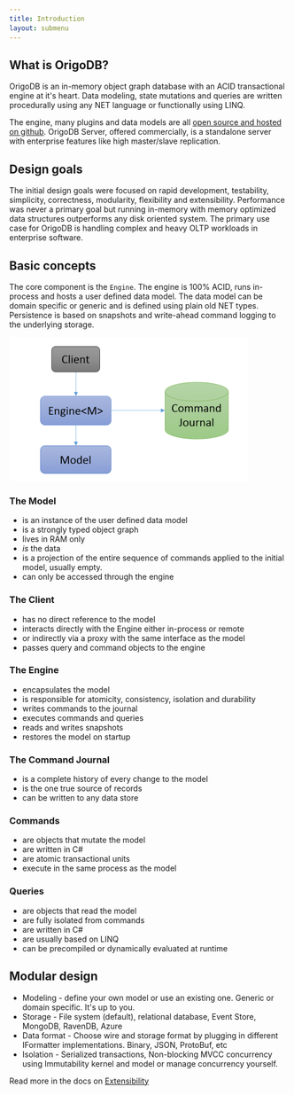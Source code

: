 ```yaml
---
title: Introduction
layout: submenu
---
```


## What is OrigoDB?
OrigoDB is an in-memory object graph database with an ACID transactional engine at it's heart. Data modeling, state mutations and queries are written procedurally using any NET language or functionally using LINQ.

The engine, many plugins and data models are all [open source and hosted on github](http://github.com/devrexlabs). OrigoDB Server, offered commercially, is a standalone server with enterprise features like high master/slave replication.

## Design goals
The initial design goals were focused on rapid development, testability, simplicity, correctness, modularity, flexibility and extensibility. Performance was never a primary goal but running in-memory with memory optimized data structures outperforms any disk oriented system. The primary use case for OrigoDB is handling complex and heavy OLTP workloads in enterprise software.

## Basic concepts
The core component is the `Engine`. The engine is 100% ACID, runs in-process and hosts a user defined data model. The data model can be domain specific or generic and is defined using plain old NET types. Persistence is based on snapshots and write-ahead command logging to the underlying storage.

![image](figure1.png)

### The Model
* is an instance of the user defined data model
* is a strongly typed object graph
* lives in RAM only
* _is_ the data
* is a projection of the entire sequence of commands applied to the initial model, usually empty.
* can only be accessed through the engine

### The Client
* has no direct reference to the model
* interacts directly with the Engine either in-process or remote
* or indirectly via a proxy with the same interface as the model
* passes query and command objects to the engine

### The Engine
* encapsulates the model
* is responsible for atomicity, consistency, isolation and durability
* writes commands to the journal
* executes commands and queries
* reads and writes snapshots
* restores the model on startup

### The Command Journal
* is a complete history of every change to the model
* is the one true source of records
* can be written to any data store

### Commands
* are objects that mutate the model
* are written in C#
* are atomic transactional units
* execute in the same process as the model

### Queries
* are objects that read the model
* are fully isolated from commands
* are written in C#
* are usually based on LINQ
* can be precompiled or dynamically evaluated at runtime

## Modular design
* Modeling - define your own model or use an existing one. Generic or domain specific. It's up to you.
* Storage - File system (default), relational database, Event Store, MongoDB, RavenDB, Azure
* Data format - Choose wire and storage format by plugging in different IFormatter implementations. Binary, JSON, ProtoBuf, etc
* Isolation - Serialized transactions, Non-blocking MVCC concurrency using Immutability kernel and model or manage concurrency yourself.

Read more in the docs on [Extensibility](/docs/extensibility)
